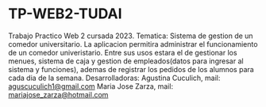 # TP-WEB2-TUDAI
Trabajo Practico Web 2 cursada 2023.
Tematica: Sistema de gestion de un comedor universitario. 
La aplicacion permitira administrar el funcionamiento de un comedor univeristario. Entre sus usos estara el de gestionar los menues, sistema de caja y gestion de empleados(datos para ingresar al sistema y funciones), ademas de registrar los pedidos de los alumnos para cada dia de la semana.
Desarrolladoras:    Agustina Cuculich, mail: aguscuculich1@gmail.com
                    Maria Jose Zarza, mail: mariajose_zarza@hotmail.com
